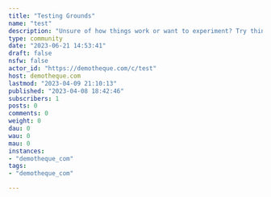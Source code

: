 ```yaml
---
title: "Testing Grounds" 
name: "test"
description: "Unsure of how things work or want to experiment? Try things out here"
type: community
date: "2023-06-21 14:53:41"
draft: false
nsfw: false
actor_id: "https://demotheque.com/c/test"
host: demotheque.com
lastmod: "2023-04-09 21:10:13"
published: "2023-04-08 18:42:46"
subscribers: 1
posts: 0
comments: 0
weight: 0
dau: 0
wau: 0
mau: 0
instances:
- "demotheque_com"
tags: 
- "demotheque_com"

---
```


